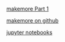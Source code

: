 [makemore Part 1](https://www.youtube.com/watch?v=PaCmpygFfXo&t=211s&ab_channel=AndrejKarpathy)

[makemore on github](https://github.com/karpathy/makemore)

[jupyter notebooks](https://github.com/karpathy/nn-zero-to-hero/tree/master/lectures/makemore)
